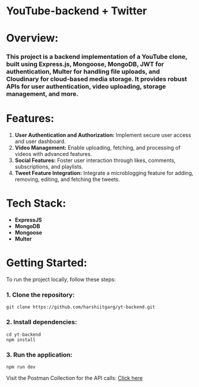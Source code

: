 # YouTube-backend + Twitter

# Overview:
### This project is a backend implementation of a YouTube clone, built using Express.js, Mongoose, MongoDB, JWT for authentication, Multer for handling file uploads, and Cloudinary for cloud-based media storage. It provides robust APIs for user authentication, video uploading, storage management, and more.


# Features:
1. **User Authentication and Authorization:** Implement secure user access and user dashboard.
2. **Video Management:** Enable uploading, fetching, and processing of videos with advanced features.
3. **Social Features:** Foster user interaction through likes, comments, subscriptions, and playlists.
4. **Tweet Feature Integration:** Integrate a microblogging feature for adding, removing, editing, and fetching the tweets.

# Tech Stack: 
- **ExpressJS**
- **MongoDB**
- **Mongoose**
- **Multer**

# Getting Started:
To run the project locally, follow these steps:
### 1. Clone the repository:
```
git clone https://github.com/harshiitgarg/yt-backend.git
```
### 2. Install dependencies:
```
cd yt-backend
npm install
```
### 3. Run the application:
```
npm run dev
```
Visit the Postman Collection for the API calls: <a href="https://api.postman.com/collections/32462778-7a3470c5-7188-4842-a2cf-cbb6f2f5afcb?access_key=PMAT-01HPCQDB0WKWYHH2ZJRRS02WQZ">Click here</a>
